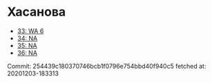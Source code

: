 # Хасанова
- [33: WA 6](33.md)
- [34: NA](34.md)
- [35: NA](35.md)
- [36: NA](36.md)

Commit: 254439c180370746bcb1f0796e754bbd40f940c5
 fetched at: 20201203-183313
